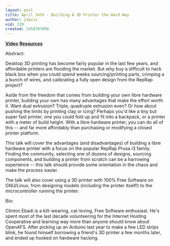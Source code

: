 ```yaml
---
layout: post
title: April 14th - Building A 3D Printer the Hard Way
author: jdavis
nid: 220
created: 1458787096
---
```

<strong><a href="https://archive.org/details/trilug-2016-04-14_3D-printer">Video</a></strong>
<strong><a href="http://triprint.unknownlamer.org">Resources</a></strong>

Abstract:

 Desktop 3D printing has become fairly popular in the last few years,
 and affordable printers are flooding the market. But why buy a
 difficult to hack black box when you could spend weeks
 sourcing/printing parts, crimping a a bunch of wires, and calibrating a
 fully open design from the RepRap project?

 Aside from the freedom that comes from building your own libre hardware
 printer, building your own has many advantages that make the effort
 worth it. Want dual extrusion? Triple, quadruple extrusion even? Or how
 about pushing the limits by printing clay or icing? Perhaps you'd like
 a tiny but super fast printer, one you could fold up and fit into a
 backpack, or a printer with a meter of build height. With a libre
 hardware printer, you can do all of this -- and far more affordably
 than purchasing or modifying a closed printer platform.

 This talk will cover the advantages (and disadvantages) of building a
 libre hardware printer with a focus on the popular RepRap Prusa i3
 family. Finding the community, selecting one of dozens of designs,
 sourcing components, and building a printer from scratch can be a
 harrowing experience -- this talk should provide some orientation in
 the chaos and make the process easier.

 The talk will also cover using a 3D printer with 100% Free Software on
 GNU/Linux, from designing models (including the printer itself!) to the
 microcontroller running the printer.
 

Bio:

 Clinton Ebadi is a kilt-wearing, cat-loving, Free Software
 enthusiast. He's spent most of the last decade volunteering for the
 Internet Hosting Cooperative and learning way more than anyone should
 know about OpenAFS. After picking up an Arduino last year to make a few
 LED strips blink, he found himself borrowing a friend's 3D printer a
 few months later, and ended up hooked on hardware hacking.
